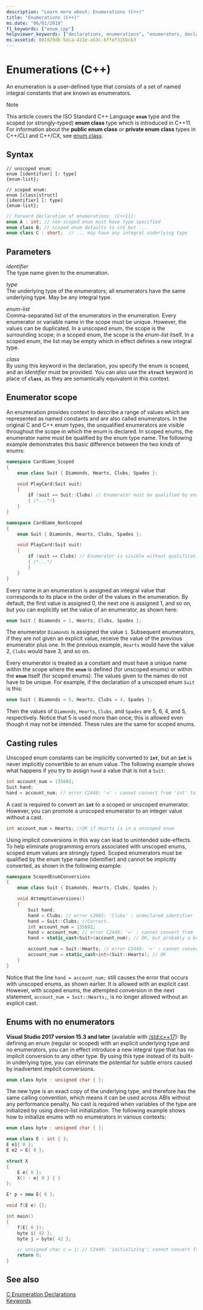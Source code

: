 ```yaml
---
description: "Learn more about: Enumerations (C++)"
title: "Enumerations (C++)"
ms.date: "06/01/2018"
f1_keywords: ["enum_cpp"]
helpviewer_keywords: ["declarations, enumerations", "enumerators, declaring", "enum keyword [C++]", "named constants, enumeration declarations", "declaring enumerations"]
ms.assetid: 081829db-5dca-411e-a53c-bffef315bcb3
---
```

# Enumerations (C++)

An enumeration is a user-defined type that consists of a set of named integral constants that are known as enumerators.

> [!NOTE]
> This article covers the ISO Standard C++ Language **`enum`** type and the scoped (or strongly-typed) **enum class** type which is introduced in C++11. For information about the **public enum class** or **private enum class** types in C++/CLI and C++/CX, see [enum class](../extensions/enum-class-cpp-component-extensions.md).

## Syntax

```
// unscoped enum:
enum [identifier] [: type]
{enum-list};

// scoped enum:
enum [class|struct]
[identifier] [: type]
{enum-list};
```

```cpp
// Forward declaration of enumerations  (C++11):
enum A : int; // non-scoped enum must have type specified
enum class B; // scoped enum defaults to int but ...
enum class C : short;  // ... may have any integral underlying type
```

## Parameters

*identifier*<br/>
The type name given to the enumeration.

*type*<br/>
The underlying type of the enumerators; all enumerators have the same underlying type. May be any integral type.

*enum-list*<br/>
Comma-separated list of the enumerators in the enumeration. Every enumerator or variable name in the scope must be unique. However, the values can be duplicated. In a unscoped enum, the scope is the surrounding scope; in a scoped enum, the scope is the *enum-list* itself.  In a scoped enum, the list may be empty which in effect defines a new integral type.

*class*<br/>
By using this keyword in the declaration, you specify the enum is scoped, and an *identifier* must be provided. You can also use the **`struct`** keyword in place of **`class`**, as they are semantically equivalent in this context.

## Enumerator scope

An enumeration provides context to describe a range of values which are represented as named constants and are also called enumerators. In the original C and C++ enum types, the unqualified enumerators are visible throughout the scope in which the enum is declared. In scoped enums, the enumerator name must be qualified by the enum type name. The following example demonstrates this basic difference between the two kinds of enums:

```cpp
namespace CardGame_Scoped
{
    enum class Suit { Diamonds, Hearts, Clubs, Spades };

    void PlayCard(Suit suit)
    {
        if (suit == Suit::Clubs) // Enumerator must be qualified by enum type
        { /*...*/}
    }
}

namespace CardGame_NonScoped
{
    enum Suit { Diamonds, Hearts, Clubs, Spades };

    void PlayCard(Suit suit)
    {
        if (suit == Clubs) // Enumerator is visible without qualification
        { /*...*/
        }
    }
}
```

Every name in an enumeration is assigned an integral value that corresponds to its place in the order of the values in the enumeration. By default, the first value is assigned 0, the next one is assigned 1, and so on, but you can explicitly set the value of an enumerator, as shown here:

```cpp
enum Suit { Diamonds = 1, Hearts, Clubs, Spades };
```

The enumerator `Diamonds` is assigned the value `1`. Subsequent enumerators, if they are not given an explicit value, receive the value of the previous enumerator plus one. In the previous example, `Hearts` would have the value 2, `Clubs` would have 3, and so on.

Every enumerator is treated as a constant and must have a unique name within the scope where the **`enum`** is defined (for unscoped enums) or within the **`enum`** itself (for scoped enums). The values given to the names do not have to be unique. For example, if the declaration of a unscoped enum `Suit` is this:

```cpp
enum Suit { Diamonds = 5, Hearts, Clubs = 4, Spades };
```

Then the values of `Diamonds`, `Hearts`, `Clubs`, and `Spades` are 5, 6, 4, and 5, respectively. Notice that 5 is used more than once; this is allowed even though it may not be intended. These rules are the same for scoped enums.

## Casting rules

Unscoped enum constants can be implicitly converted to **`int`**, but an **`int`** is never implicitly convertible to an enum value. The following example shows what happens if you try to assign `hand` a value that is not a `Suit`:

```cpp
int account_num = 135692;
Suit hand;
hand = account_num; // error C2440: '=' : cannot convert from 'int' to 'Suit'
```

A cast is required to convert an **`int`** to a scoped or unscoped enumerator. However, you can promote a unscoped enumerator to an integer value without a cast.

```cpp
int account_num = Hearts; //OK if Hearts is in a unscoped enum
```

Using implicit conversions in this way can lead to unintended side-effects. To help eliminate programming errors associated with unscoped enums, scoped enum values are strongly typed. Scoped enumerators must be qualified by the enum type name (identifier) and cannot be implicitly converted, as shown in the following example:

```cpp
namespace ScopedEnumConversions
{
    enum class Suit { Diamonds, Hearts, Clubs, Spades };

    void AttemptConversions()
    {
        Suit hand;
        hand = Clubs; // error C2065: 'Clubs' : undeclared identifier
        hand = Suit::Clubs; //Correct.
        int account_num = 135692;
        hand = account_num; // error C2440: '=' : cannot convert from 'int' to 'Suit'
        hand = static_cast<Suit>(account_num); // OK, but probably a bug!!!

        account_num = Suit::Hearts; // error C2440: '=' : cannot convert from 'Suit' to 'int'
        account_num = static_cast<int>(Suit::Hearts); // OK
    }
}
```

Notice that the line `hand = account_num;` still causes the error that occurs with unscoped enums, as shown earlier. It is allowed with an explicit cast. However, with scoped enums, the attempted conversion in the next statement, `account_num = Suit::Hearts;`, is no longer allowed without an explicit cast.

## <a name="no_enumerators"></a> Enums with no enumerators

**Visual Studio 2017 version 15.3 and later** (available with [/std:c++17](../build/reference/std-specify-language-standard-version.md)): By defining an enum (regular or scoped) with an explicit underlying type and no enumerators, you can in effect introduce a new integral type that has no implicit conversion to any other type. By using this type instead of its built-in underlying type, you can eliminate the potential for subtle errors caused by inadvertent implicit conversions.

```cpp
enum class byte : unsigned char { };
```

The new type is an exact copy of the underlying type, and therefore has the same calling convention, which means it can be used across ABIs without any performance penalty. No cast is required when variables of the type are initialized by using direct-list initialization. The following example shows how to initialize enums with no enumerators in various contexts:

```cpp
enum class byte : unsigned char { };

enum class E : int { };
E e1{ 0 };
E e2 = E{ 0 };

struct X
{
    E e{ 0 };
    X() : e{ 0 } { }
};

E* p = new E{ 0 };

void f(E e) {};

int main()
{
    f(E{ 0 });
    byte i{ 42 };
    byte j = byte{ 42 };

    // unsigned char c = j; // C2440: 'initializing': cannot convert from 'byte' to 'unsigned char'
    return 0;
}
```

## See also

[C Enumeration Declarations](../c-language/c-enumeration-declarations.md)<br/>
[Keywords](../cpp/keywords-cpp.md)

